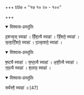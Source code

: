 +++
title = "१७ १० २० - १००"

+++

<details open><summary>विश्वास-प्रस्तुतिः</summary>

द॒शभ्य॒स् स्वाहा॑ । विँ॒श॒त्यै स्वाहा॑ । त्रिँ॒शते॒ स्वाहा॑ ।  
च॒त्वा॒रिँ॒शते॒ स्वाहा॑ । प॒ञ्चा॒शते॒ स्वाहा॑ ।  
</details>



<details open><summary>विश्वास-प्रस्तुतिः</summary>

ष॒ष्ट्यै स्वाहा॑ ।  स॒प्त॒त्यै स्वाहा॑ । अ॒शी॒त्यै स्वाहा॑ ।   
न॒व॒त्यै स्वाहा॑ । श॒ताय॒ स्वाहा॑ । 
</details>



<details open><summary>विश्वास-प्रस्तुतिः</summary>

सर्व॑स्मै॒ स्वाहा॑ ॥ [47]
</details>




